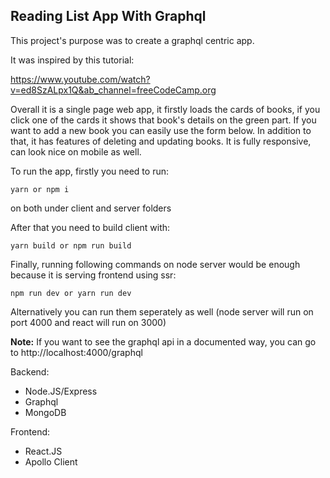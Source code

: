 <h2>Reading List App With Graphql</h2>
This project's purpose was to create a graphql centric app.

It was inspired by this tutorial:

https://www.youtube.com/watch?v=ed8SzALpx1Q&ab_channel=freeCodeCamp.org

Overall it is a single page web app, it firstly loads the cards of books, if you click one of the cards it shows that book's details on the green part. If you want to add a new book you can easily use the form below. In addition to that, it has features of deleting and updating books. It is fully responsive, can look nice on mobile as well.

To run the app, firstly you need to run:

<code>yarn or npm i</code>

on both under client and server folders

After that you need to build client with:

<code>yarn build or npm run build</code>

Finally, running following commands on node server would be enough because it is serving frontend using ssr:

<code>npm run dev or yarn run dev</code>

Alternatively you can run them seperately as well (node server will run on port 4000 and react will run on 3000)

**Note:** If you want to see the graphql api in a documented way, you can go to http://localhost:4000/graphql

Backend:

-   Node.JS/Express
-   Graphql
-   MongoDB

Frontend:

-   React.JS
-   Apollo Client
